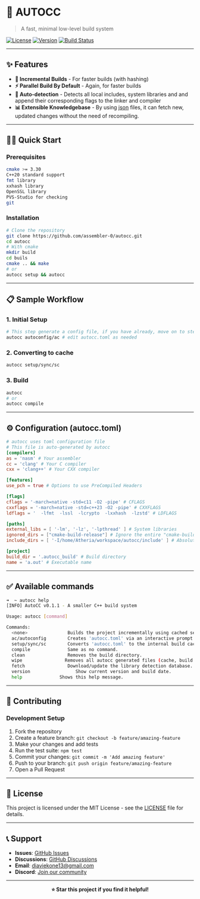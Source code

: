 # 🚀 AUTOCC

> A fast, minimal low-level build system
 
[![License](https://img.shields.io/badge/license-MIT-blue.svg)]()
[![Version](https://img.shields.io/badge/version-0.1.1-green.svg)](autocc.cc)
[![Build Status](https://img.shields.io/badge/build-passing-brightgreen.svg)]()

---

## ✨ Features

- **🎯 Incremental Builds** - For faster builds (with hashing)
- **⚡ Parallel Build By Default** - Again,  for faster builds
- **🔧 Auto-detection** - Detects all local includes, system libraries and and append their corresponding flags to the linker and compiler
- **📊 Extensible Knowledgebase** - By using [json](autocc.base.json) files, it can fetch new, updated changes without the need of recompiling.

---

## 🏃‍♂️ Quick Start

### Prerequisites
```bash
cmake >= 3.30
C++20 standard support 
fmt library
xxhash library
OpenSSL library
PVS-Studio for checking
git
```

### Installation
```bash
# Clone the repository
git clone https://github.com/assembler-0/autocc.git
cd autocc
# With cmake
mkdir build
cd buils
cmake .. && make
# or
autocc setup && autocc
```

---

## 📋 Sample Workflow

### 1. Initial Setup
```bash
# This step generate a config file, if you have already, move on to step 2.
autocc autoconfig/ac # edit autocc.toml as needed
```

### 2. Converting to cache
```bash
autocc setup/sync/sc 
```

### 3. Build
```bash
autocc
# or
autocc compile
```

---

## ⚙️ Configuration (autocc.toml)


```toml
# autocc uses toml configuration file
# This file is auto-generated by autocc
[compilers]
as = 'nasm' # Your assembler
cc = 'clang' # Your C compiler
cxx = 'clang++' # Your CXX compiler

[features]
use_pch = true # Options to use PreCompiled Headers

[flags]
cflags = '-march=native -std=c11 -O2 -pipe' # CFLAGS
cxxflags = '-march=native -std=c++23 -O2 -pipe' # CXXFLAGS
ldflags = '  -lfmt  -lssl  -lcrypto  -lxxhash  -lzstd' # LDFLAGS

[paths]
external_libs = [ '-lm', '-lz', '-lpthread' ] # System libraries
ignored_dirs = ["cmake-build-release"] # Ignore the entire "cmake-build-release" directory
include_dirs = [ '-I/home/Atheria/workspace/autocc/include' ] # Absolute path include 

[project]
build_dir = '.autocc_build' # Build directory
name = 'a.out' # Executable name
```

---

## ✅ Available commands

```bash
➜  ~ autocc help
[INFO] AutoCC v0.1.1 - A smaller C++ build system

Usage: autocc [command]

Commands:
  <none>               Builds the project incrementally using cached settings.
  ac/autoconfig        Creates 'autocc.toml' via an interactive prompt.
  setup/sync/sc        Converts 'autocc.toml' to the internal build cache.
  compile              Same as no command.
  clean                Removes the build directory.
  wipe                Removes all autocc generated files (cache, build dir, db).
  fetch                Download/update the library detection database.
  version                 Show current version and build date.
  help              Shows this help message.

```

---

## 🤝 Contributing

### Development Setup
1. Fork the repository
2. Create a feature branch: `git checkout -b feature/amazing-feature`
3. Make your changes and add tests
4. Run the test suite: `npm test`
5. Commit your changes: `git commit -m 'Add amazing feature'`
6. Push to your branch: `git push origin feature/amazing-feature`
7. Open a Pull Request

---

## 📄 License

This project is licensed under the MIT License - see the [LICENSE](LICENSE) file for details.

---

## 📞 Support

- **Issues**: [GitHub Issues](https://github.com/yourusername/projectname/issues)
- **Discussions**: [GitHub Discussions](https://github.com/yourusername/projectname/discussions)
- **Email**: diaviekone13@gmail.com
- **Discord**: [Join our community](https://discord.gg/your-invite)

---

<div align="center">
  <strong>⭐ Star this project if you find it helpful!</strong>
</div>